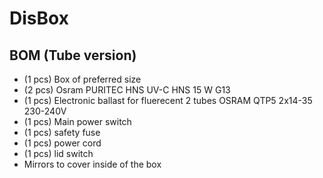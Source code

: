# DisBox

## BOM (Tube version)
- (1 pcs) Box of preferred size
- (2 pcs) Osram PURITEC HNS UV-C HNS 15 W G13
- (1 pcs) Electronic ballast for fluerecent 2 tubes OSRAM QTP5 2x14-35 230-240V
- (1 pcs) Main power switch
- (1 pcs) safety fuse
- (1 pcs) power cord
- (1 pcs) lid switch
- Mirrors to cover inside of the box
